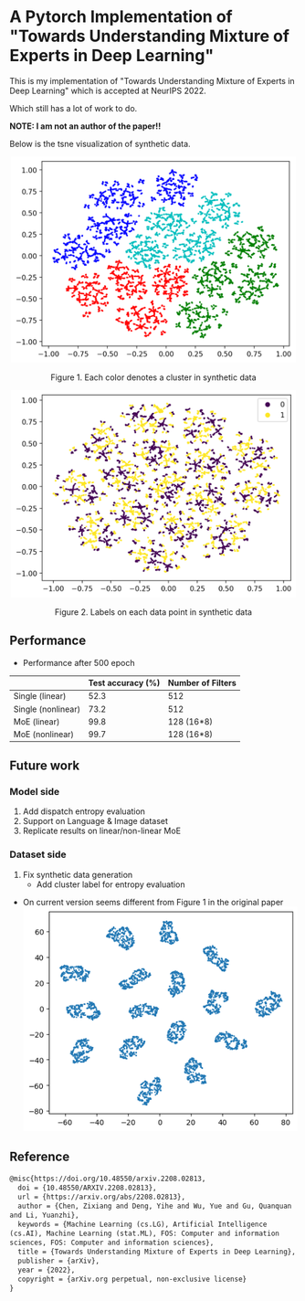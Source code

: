 # A Pytorch Implementation of "Towards Understanding Mixture of Experts in Deep Learning"

This is my implementation of "Towards Understanding Mixture of Experts in Deep Learning" which is accepted at NeurIPS 2022.

Which still has a lot of work to do.

**NOTE: I am not an author of the paper!!**

Below is the tsne visualization of synthetic data.
<p align = "center">
<img src="images/synthetic_cluster.png" width="500">
</p>
<p align = "center">
Figure 1. Each color denotes a cluster in synthetic data
</p>

<p align = "center">
<img src="images/synthetic_label.png" width="500">
</p>
<p align = "center">
Figure 2. Labels on each data point in synthetic data
</p>

## Performance
- Performance after 500 epoch

|                    | Test accuracy (%) | Number of Filters |
|--------------------|-------------------|-------------------|
| Single (linear)    |              52.3 |               512 |
| Single (nonlinear) |              73.2 |               512 |
| MoE (linear)       |              99.8 |        128 (16*8) |
| MoE (nonlinear)    |              99.7 |        128 (16*8) |

## Future work
### Model side
1. Add dispatch entropy evaluation
2. Support on Language & Image dataset
3. Replicate results on linear/non-linear MoE

### Dataset side
1. Fix synthetic data generation
    - Add cluster label for entropy evaluation
- On current version seems different from Figure 1 in the original paper
![](images/synthetic_data.png)


## Reference
~~~
@misc{https://doi.org/10.48550/arxiv.2208.02813,
  doi = {10.48550/ARXIV.2208.02813},
  url = {https://arxiv.org/abs/2208.02813},
  author = {Chen, Zixiang and Deng, Yihe and Wu, Yue and Gu, Quanquan and Li, Yuanzhi},
  keywords = {Machine Learning (cs.LG), Artificial Intelligence (cs.AI), Machine Learning (stat.ML), FOS: Computer and information sciences, FOS: Computer and information sciences},
  title = {Towards Understanding Mixture of Experts in Deep Learning},
  publisher = {arXiv},
  year = {2022},
  copyright = {arXiv.org perpetual, non-exclusive license}
}
~~~